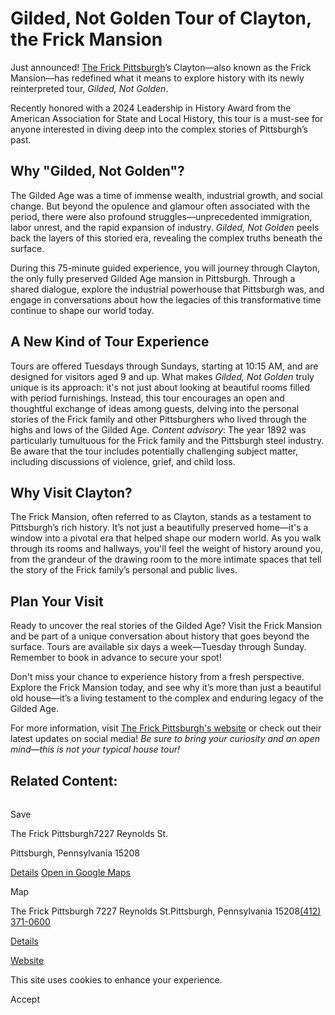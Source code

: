 # Gilded, Not Golden Tour of Clayton, the Frick Mansion

Just announced! [The Frick Pittsburgh](https://www.visitpittsburgh.com/directory/the-frick-pittsburgh/)’s Clayton—also known as the Frick Mansion—has redefined what it means to explore history with its newly reinterpreted tour, _Gilded, Not Golden_.

Recently honored with a 2024 Leadership in History Award from the American Association for State and Local History, this tour is a must-see for anyone interested in diving deep into the complex stories of Pittsburgh’s past.

## Why "Gilded, Not Golden"?

The Gilded Age was a time of immense wealth, industrial growth, and social change. But beyond the opulence and glamour often associated with the period, there were also profound struggles—unprecedented immigration, labor unrest, and the rapid expansion of industry. _Gilded, Not Golden_ peels back the layers of this storied era, revealing the complex truths beneath the surface.

During this 75-minute guided experience, you will journey through Clayton, the only fully preserved Gilded Age mansion in Pittsburgh. Through a shared dialogue, explore the industrial powerhouse that Pittsburgh was, and engage in conversations about how the legacies of this transformative time continue to shape our world today.

## A New Kind of Tour Experience

Tours are offered Tuesdays through Sundays, starting at 10:15 AM, and are designed for visitors aged 9 and up. What makes _Gilded, Not Golden_ truly unique is its approach: it's not just about looking at beautiful rooms filled with period furnishings. Instead, this tour encourages an open and thoughtful exchange of ideas among guests, delving into the personal stories of the Frick family and other Pittsburghers who lived through the highs and lows of the Gilded Age. _Content advisory_: The year 1892 was particularly tumultuous for the Frick family and the Pittsburgh steel industry. Be aware that the tour includes potentially challenging subject matter, including discussions of violence, grief, and child loss.

## Why Visit Clayton?

The Frick Mansion, often referred to as Clayton, stands as a testament to Pittsburgh’s rich history. It’s not just a beautifully preserved home—it's a window into a pivotal era that helped shape our modern world. As you walk through its rooms and hallways, you'll feel the weight of history around you, from the grandeur of the drawing room to the more intimate spaces that tell the story of the Frick family’s personal and public lives.

## Plan Your Visit

Ready to uncover the real stories of the Gilded Age? Visit the Frick Mansion and be part of a unique conversation about history that goes beyond the surface. Tours are available six days a week—Tuesday through Sunday. Remember to book in advance to secure your spot!

Don't miss your chance to experience history from a fresh perspective. Explore the Frick Mansion today, and see why it’s more than just a beautiful old house—it’s a living testament to the complex and enduring legacy of the Gilded Age.

For more information, visit [The Frick Pittsburgh's website](https://www.thefrickpittsburgh.org/) or check out their latest updates on social media! _Be sure to bring your curiosity and an open mind—this is not your typical house tour!_

## Related Content:

[![](data:image/svg+xml;charset=utf-8,%3Csvg%20xmlns%3D%27http%3A%2F%2Fwww.w3.org%2F2000%2Fsvg%27%20width%3D%271%27%20height%3D%271%27%20style%3D%27background%3Atransparent%27%2F%3E)](https://www.visitpittsburgh.com/directory/the-frick-pittsburgh/)

Save

The Frick Pittsburgh7227 Reynolds St.

Pittsburgh, Pennsylvania 15208

[Details](https://www.visitpittsburgh.com/directory/the-frick-pittsburgh/) [Open in Google Maps](http://maps.google.com/?q=7227%20Reynolds%20St.%0APittsburgh%2C%20Pennsylvania%2015208%0A)

Map

The Frick Pittsburgh
7227 Reynolds St.Pittsburgh, Pennsylvania 15208[(412) 371-0600](tel:+1-412-371-0600)

[Details](https://www.visitpittsburgh.com/directory/the-frick-pittsburgh/)

[Website](http://www.thefrickpittsburgh.org/)

This site uses cookies to enhance your experience.



Accept

